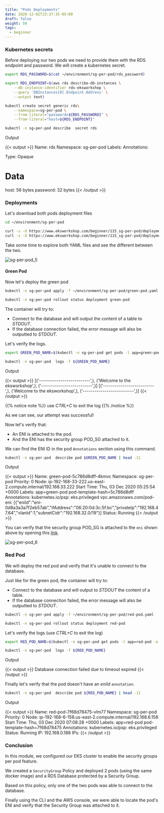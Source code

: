 ```yaml
---
title: "Pods Deployments"
date: 2020-12-02T23:37:35-05:00
draft: false
weight: 50
tags:
  - beginner
---
```


### Kubernetes secrets

Before deploying our two pods we need to provide them with the RDS endpoint and password.
We will create a kubernetes secret.

```bash
export RDS_PASSWORD=$(cat ~/environment/sg-per-pod/rds_password)

export RDS_ENDPOINT=$(aws rds describe-db-instances \
    --db-instance-identifier rds-eksworkshop \
    --query 'DBInstances[0].Endpoint.Address' \
    --output text)

kubectl create secret generic rds\
    --namespace=sg-per-pod \
    --from-literal="password=${RDS_PASSWORD}" \
    --from-literal="host=${RDS_ENDPOINT}"

kubectl -n sg-per-pod describe  secret rds
```

Output

{{< output >}}
Name:         rds
Namespace:    sg-per-pod
Labels:       <none>
Annotations:  <none>

Type:  Opaque

Data
====
host:      56 bytes
password:  32 bytes
{{< /output >}}

### Deployments

Let's download both pods deployment files

```bash
cd ~/environment/sg-per-pod

curl -s -O https://www.eksworkshop.com/beginner/115_sg-per-pod/deployments.files/green-pod.yaml
curl -s -O https://www.eksworkshop.com/beginner/115_sg-per-pod/deployments.files/red-pod.yaml
```

Take some time to explore both YAML files and see the different between the two.

![sg-per-pod_5](/images/sg-per-pod/sg-per-pod_5.png)

#### Green Pod

Now let's deploy the green pod

```bash
kubectl -n sg-per-pod apply -f ~/environment/sg-per-pod/green-pod.yaml

kubectl -n sg-per-pod rollout status deployment green-pod
```

The container will try to:

* Connect to the database and will output the content of a table to _STDOUT_.
* If the database connection failed, the error message will also be outputted to _STDOUT_.

Let's verify the logs.

```bash
export GREEN_POD_NAME=$(kubectl -n sg-per-pod get pods -l app=green-pod -o jsonpath='{.items[].metadata.name}')

kubectl -n sg-per-pod  logs -f ${GREEN_POD_NAME}
```

Output

{{< output >}}
[('--------------------------',), ('Welcome to the eksworkshop',), ('--------------------------',)]
[('--------------------------',), ('Welcome to the eksworkshop',), ('--------------------------',)]
{{< /output >}}

{{% notice note %}}
use _CTRL+C_ to exit the log
{{% /notice %}}

As we can see, our attempt was successful!

Now let's verify that:

* An ENI is attached to the pod.
* And the ENI has the security group POD_SG attached to it.

We can find the ENI ID in the pod `Annotations` section using this command.

```bash
kubectl -n sg-per-pod  describe pod $GREEN_POD_NAME | head -11
```

Output

{{< output >}}
Name:         green-pod-5c786d8dff-4kmvc
Namespace:    sg-per-pod
Priority:     0
Node:         ip-192-168-33-222.us-east-2.compute.internal/192.168.33.222
Start Time:   Thu, 03 Dec 2020 05:25:54 +0000
Labels:       app=green-pod
              pod-template-hash=5c786d8dff
Annotations:  kubernetes.io/psp: eks.privileged
              vpc.amazonaws.com/pod-eni:
                [{"eniId":"eni-0d8a3a3a7f2eb57ab","ifAddress":"06:20:0d:3c:5f:bc","privateIp":"192.168.47.64","vlanId":1,"subnetCidr":"192.168.32.0/19"}]
Status:       Running
{{< /output >}}

You can verify that the security group POD_SG is attached to the `eni` shown above by opening this [link](https://console.aws.amazon.com/ec2/home?#NIC:search=POD_SG).

![sg-per-pod_6](/images/sg-per-pod/sg-per-pod_6.png)

### Red Pod

We will deploy the red pod and verify that it's unable to connect to the database.

Just like for the green pod, the container will try to:

* Connect to the database and will output to _STDOUT_ the content of a table.
* If the database connection failed, the error message will also be outputted to _STDOUT_.

```bash
kubectl -n sg-per-pod apply -f ~/environment/sg-per-pod/red-pod.yaml

kubectl -n sg-per-pod rollout status deployment red-pod
```

Let's verify the logs (use _CTRL+C_ to exit the log)

```bash
export RED_POD_NAME=$(kubectl -n sg-per-pod get pods -l app=red-pod -o jsonpath='{.items[].metadata.name}')

kubectl -n sg-per-pod  logs -f ${RED_POD_NAME}
```

Output

{{< output >}}
Database connection failed due to timeout expired
{{< /output >}}

Finally let's verify that the pod doesn't have an _eniId_ `annotation`.

```bash
kubectl -n sg-per-pod  describe pod ${RED_POD_NAME} | head -11
```

Output

{{< output >}}
Name:         red-pod-7f68d78475-vlm77
Namespace:    sg-per-pod
Priority:     0
Node:         ip-192-168-6-158.us-east-2.compute.internal/192.168.6.158
Start Time:   Thu, 03 Dec 2020 07:08:28 +0000
Labels:       app=red-pod
              pod-template-hash=7f68d78475
Annotations:  kubernetes.io/psp: eks.privileged
Status:       Running
IP:           192.168.0.188
IPs:
{{< /output >}}

### Conclusion

In this module, we configured our EKS cluster to enable the security groups per pod feature.

We created a `SecurityGroup` Policy and deployed 2 pods (using the same docker image) and a RDS Database protected by a Security Group.

Based on this policy, only one of the two pods was able to connect to the database.

Finally using the CLI and the AWS console, we were able to locate the pod's ENI and verify that the Security Group was attached to it.
